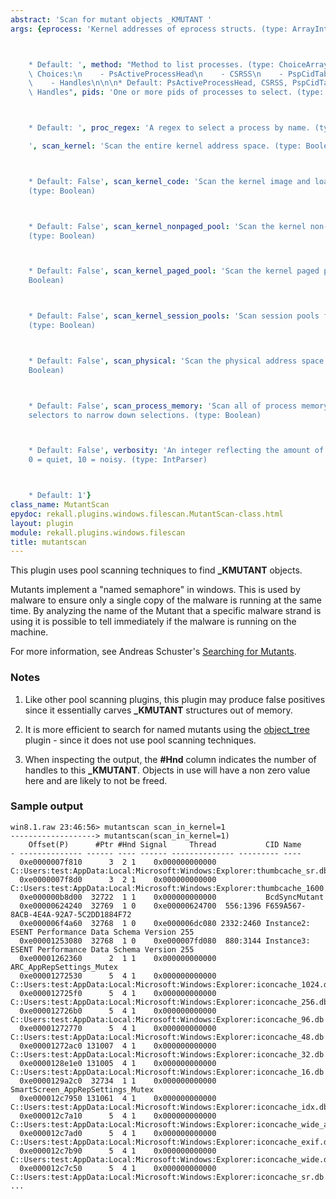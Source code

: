 ```yaml
---
abstract: 'Scan for mutant objects _KMUTANT '
args: {eprocess: 'Kernel addresses of eprocess structs. (type: ArrayIntParser)



    * Default: ', method: "Method to list processes. (type: ChoiceArray)\n\n\n* Valid\
    \ Choices:\n    - PsActiveProcessHead\n    - CSRSS\n    - PspCidTable\n    - Sessions\n\
    \    - Handles\n\n\n* Default: PsActiveProcessHead, CSRSS, PspCidTable, Sessions,\
    \ Handles", pids: 'One or more pids of processes to select. (type: ArrayIntParser)



    * Default: ', proc_regex: 'A regex to select a process by name. (type: RegEx)

    ', scan_kernel: 'Scan the entire kernel address space. (type: Boolean)



    * Default: False', scan_kernel_code: 'Scan the kernel image and loaded drivers.
    (type: Boolean)



    * Default: False', scan_kernel_nonpaged_pool: 'Scan the kernel non-paged pool.
    (type: Boolean)



    * Default: False', scan_kernel_paged_pool: 'Scan the kernel paged pool. (type:
    Boolean)



    * Default: False', scan_kernel_session_pools: 'Scan session pools for all processes.
    (type: Boolean)



    * Default: False', scan_physical: 'Scan the physical address space only. (type:
    Boolean)



    * Default: False', scan_process_memory: 'Scan all of process memory. Uses process
    selectors to narrow down selections. (type: Boolean)



    * Default: False', verbosity: 'An integer reflecting the amount of desired output:
    0 = quiet, 10 = noisy. (type: IntParser)



    * Default: 1'}
class_name: MutantScan
epydoc: rekall.plugins.windows.filescan.MutantScan-class.html
layout: plugin
module: rekall.plugins.windows.filescan
title: mutantscan
---
```


This plugin uses pool scanning techniques to find **_KMUTANT** objects.

Mutants implement a "named semaphore" in windows. This is used by malware to
ensure only a single copy of the malware is running at the same time. By
analyzing the name of the Mutant that a specific malware strand is using it is
possible to tell immediately if the malware is running on the machine.

For more information, see Andreas Schuster's [Searching for Mutants](http://computer.forensikblog.de/en/2009/04/searching_for_mutants.html).

### Notes

1. Like other pool scanning plugins, this plugin may produce false positives
   since it essentially carves **_KMUTANT** structures out of memory.

2. It is more efficient to search for named mutants using the
   [object_tree](ObjectTree.html) plugin - since it does not use pool scanning
   techniques.

3. When inspecting the output, the **#Hnd** column indicates the number of
   handles to this **_KMUTANT**.  Objects in use will have a non zero value here
   and are likely to not be freed.


### Sample output

```
win8.1.raw 23:46:56> mutantscan scan_in_kernel=1
-------------------> mutantscan(scan_in_kernel=1)
    Offset(P)      #Ptr #Hnd Signal     Thread           CID Name
- -------------- ------ ---- ------ -------------- --------- ----
  0xe0000007f810      3  2 1    0x000000000000           C::Users:test:AppData:Local:Microsoft:Windows:Explorer:thumbcache_sr.db!dfMaintainer
  0xe0000007f8d0      3  2 1    0x000000000000           C::Users:test:AppData:Local:Microsoft:Windows:Explorer:thumbcache_1600.db!dfMaintainer
  0xe000000b8d00  32722  1 1    0x000000000000           BcdSyncMutant
  0xe00000624240  32769  1 0    0xe00000624700  556:1396 F659A567-8ACB-4E4A-92A7-5C2DD1884F72
  0xe000006f4a60  32768  1 0    0xe000006dc080 2332:2460 Instance2:  ESENT Performance Data Schema Version 255
  0xe00001253080  32768  1 0    0xe000007fd080  880:3144 Instance3:  ESENT Performance Data Schema Version 255
  0xe00001262360      2  1 1    0x000000000000           ARC_AppRepSettings_Mutex
  0xe00001272530      5  4 1    0x000000000000           C::Users:test:AppData:Local:Microsoft:Windows:Explorer:iconcache_1024.db!dfMaintainer
  0xe000012725f0      5  4 1    0x000000000000           C::Users:test:AppData:Local:Microsoft:Windows:Explorer:iconcache_256.db!dfMaintainer
  0xe000012726b0      5  4 1    0x000000000000           C::Users:test:AppData:Local:Microsoft:Windows:Explorer:iconcache_96.db!dfMaintainer
  0xe00001272770      5  4 1    0x000000000000           C::Users:test:AppData:Local:Microsoft:Windows:Explorer:iconcache_48.db!dfMaintainer
  0xe00001272ac0 131007  4 1    0x000000000000           C::Users:test:AppData:Local:Microsoft:Windows:Explorer:iconcache_32.db!dfMaintainer
  0xe0000128e1e0 131005  4 1    0x000000000000           C::Users:test:AppData:Local:Microsoft:Windows:Explorer:iconcache_16.db!dfMaintainer
  0xe0000129a2c0  32734  1 1    0x000000000000           SmartScreen_AppRepSettings_Mutex
  0xe000012c7950 131061  4 1    0x000000000000           C::Users:test:AppData:Local:Microsoft:Windows:Explorer:iconcache_idx.db!IconCacheInit
  0xe000012c7a10      5  4 1    0x000000000000           C::Users:test:AppData:Local:Microsoft:Windows:Explorer:iconcache_wide_alternate.db!dfMaintainer
  0xe000012c7ad0      5  4 1    0x000000000000           C::Users:test:AppData:Local:Microsoft:Windows:Explorer:iconcache_exif.db!dfMaintainer
  0xe000012c7b90      5  4 1    0x000000000000           C::Users:test:AppData:Local:Microsoft:Windows:Explorer:iconcache_wide.db!dfMaintainer
  0xe000012c7c50      5  4 1    0x000000000000           C::Users:test:AppData:Local:Microsoft:Windows:Explorer:iconcache_sr.db!dfMaintainer
...
```
